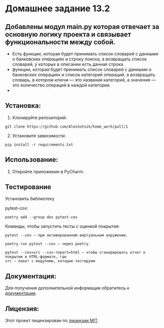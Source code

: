 # Домашнее задание 13.2
## Добавлены модул main.py которая отвечает за основную логику проекта и связывает функциональности между собой.

* Есть функции, которая будет принимать список словарей с 
данными о банковских операциях и строку поиска, 
а возвращать список словарей, у которых в описании есть 
данная строка.
* функции, которая будет принимать список словарей с 
данными о банковских операциях и список категорий операций,
а возвращать словарь, в котором ключи — это названия 
категорий, а значения — это количество операций в каждой 
категории. 
* 




## Установка:

1. Клонируйте репозиторий:
```
git clone https://github.com/AlexSotnik/home_work/pull/1
```
2. Установите зависимости:
```
pip install -r requirements.txt
```
## Использование:

1. Откройте приложение в PyCharm.

## Тестирование

Установить библиотеку

pytest-cov:
```
poetry add --group dev pytest-cov
```
Команды, чтобы запустить тесты с оценкой покрытия:

    pytest --cov — при активированном виртуальном окружении.

    poetry run pytest --cov — через poetry.

    pytest --cov=src --cov-report=html — чтобы сгенерировать отчет о покрытии в HTML-формате, где
    src — пакет c модулями, которые тестируем

## Документация:

Для получения дополнительной информации обратитесь к [документации](docs/README.md).

## Лицензия:

Этот проект лицензирован по [лицензии MIT](LICENSE).